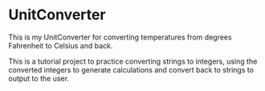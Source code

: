 UnitConverter
=============
This is my UnitConverter for converting temperatures from degrees Fahrenheit to Celsius and back.

This is a tutorial project to practice converting strings to integers, using the converted integers to generate calculations and convert back to strings to output to the user.
